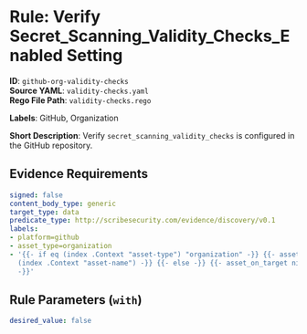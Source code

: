 # Rule: Verify Secret_Scanning_Validity_Checks_Enabled Setting

**ID**: `github-org-validity-checks`  
**Source YAML**: `validity-checks.yaml`  
**Rego File Path**: `validity-checks.rego`  

**Labels**: GitHub, Organization

**Short Description**: Verify `secret_scanning_validity_checks` is configured in the GitHub repository.

## Evidence Requirements

```yaml
signed: false
content_body_type: generic
target_type: data
predicate_type: http://scribesecurity.com/evidence/discovery/v0.1
labels:
- platform=github
- asset_type=organization
- '{{- if eq (index .Context "asset-type") "organization" -}} {{- asset_on_target
  (index .Context "asset-name") -}} {{- else -}} {{- asset_on_target nil -}} {{- end
  -}}'
```
## Rule Parameters (`with`)

```yaml
desired_value: false
```
